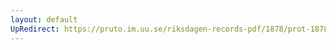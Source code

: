 ```yaml
---
layout: default
UpRedirect: https://pruto.im.uu.se/riksdagen-records-pdf/1878/prot-1878--fk--007/prot-1878--fk--007_001.pdf
---
```

